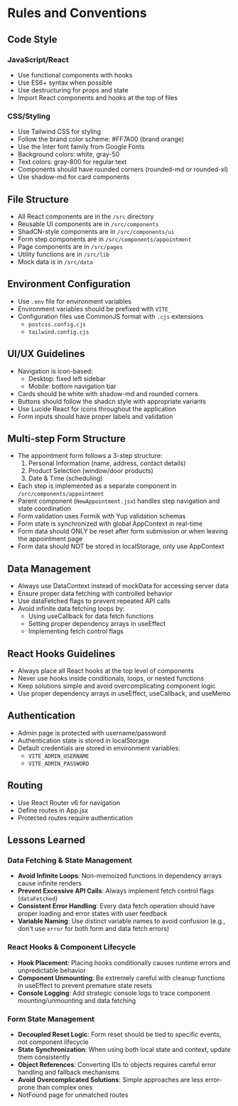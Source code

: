 # Rules and Conventions

## Code Style

### JavaScript/React
- Use functional components with hooks
- Use ES6+ syntax when possible
- Use destructuring for props and state
- Import React components and hooks at the top of files

### CSS/Styling
- Use Tailwind CSS for styling
- Follow the brand color scheme: #FF7A00 (brand orange)
- Use the Inter font family from Google Fonts
- Background colors: white, gray-50
- Text colors: gray-800 for regular text
- Components should have rounded corners (rounded-md or rounded-xl)
- Use shadow-md for card components

## File Structure
- All React components are in the `/src` directory
- Reusable UI components are in `/src/components`
- ShadCN-style components are in `/src/components/ui`
- Form step components are in `/src/components/appointment`
- Page components are in `/src/pages`
- Utility functions are in `/src/lib`
- Mock data is in `/src/data`

## Environment Configuration
- Use `.env` file for environment variables
- Environment variables should be prefixed with `VITE_`
- Configuration files use CommonJS format with `.cjs` extensions
  - `postcss.config.cjs`
  - `tailwind.config.cjs`

## UI/UX Guidelines
- Navigation is icon-based:
  - Desktop: fixed left sidebar
  - Mobile: bottom navigation bar
- Cards should be white with shadow-md and rounded corners
- Buttons should follow the shadcn style with appropriate variants
- Use Lucide React for icons throughout the application
- Form inputs should have proper labels and validation

## Multi-step Form Structure
- The appointment form follows a 3-step structure:
  1. Personal Information (name, address, contact details)
  2. Product Selection (window/door products)
  3. Date & Time (scheduling)
- Each step is implemented as a separate component in `/src/components/appointment`
- Parent component (`NewAppointment.jsx`) handles step navigation and state coordination
- Form validation uses Formik with Yup validation schemas
- Form state is synchronized with global AppContext in real-time
- Form data should ONLY be reset after form submission or when leaving the appointment page
- Form data should NOT be stored in localStorage, only use AppContext

## Data Management
- Always use DataContext instead of mockData for accessing server data
- Ensure proper data fetching with controlled behavior
- Use dataFetched flags to prevent repeated API calls
- Avoid infinite data fetching loops by:
  - Using useCallback for data fetch functions
  - Setting proper dependency arrays in useEffect
  - Implementing fetch control flags

## React Hooks Guidelines
- Always place all React hooks at the top level of components
- Never use hooks inside conditionals, loops, or nested functions
- Keep solutions simple and avoid overcomplicating component logic
- Use proper dependency arrays in useEffect, useCallback, and useMemo

## Authentication
- Admin page is protected with username/password
- Authentication state is stored in localStorage
- Default credentials are stored in environment variables:
  - `VITE_ADMIN_USERNAME`
  - `VITE_ADMIN_PASSWORD`

## Routing
- Use React Router v6 for navigation
- Define routes in App.jsx
- Protected routes require authentication

## Lessons Learned

### Data Fetching & State Management
- **Avoid Infinite Loops**: Non-memoized functions in dependency arrays cause infinite renders
- **Prevent Excessive API Calls**: Always implement fetch control flags (`dataFetched`) 
- **Consistent Error Handling**: Every data fetch operation should have proper loading and error states with user feedback
- **Variable Naming**: Use distinct variable names to avoid confusion (e.g., don't use `error` for both form and data fetch errors)

### React Hooks & Component Lifecycle
- **Hook Placement**: Placing hooks conditionally causes runtime errors and unpredictable behavior
- **Component Unmounting**: Be extremely careful with cleanup functions in useEffect to prevent premature state resets
- **Console Logging**: Add strategic console logs to trace component mounting/unmounting and data fetching

### Form State Management
- **Decoupled Reset Logic**: Form reset should be tied to specific events, not component lifecycle
- **State Synchronization**: When using both local state and context, update them consistently
- **Object References**: Converting IDs to objects requires careful error handling and fallback mechanisms
- **Avoid Overcomplicated Solutions**: Simple approaches are less error-prone than complex ones
- NotFound page for unmatched routes
